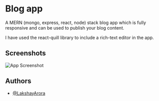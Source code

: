 
# Blog app

A MERN (mongo, express, react, node) stack blog app which is fully responsive and can be used to publish your blog content.

I have used the react-quill library to include a rich-text editor in the app.




## Screenshots

![App Screenshot](https://via.placeholder.com/468x300?text=App+Screenshot+Here)


## Authors

- [@LakshayArora](https://github.com/Lakshay-a)

